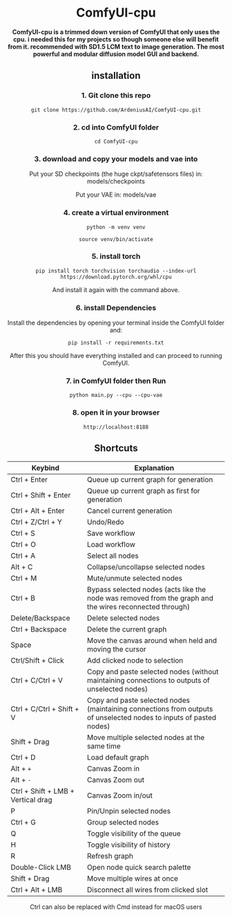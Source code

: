<div align="center">

# ComfyUI-cpu
**ComfyUI-cpu is a trimmed down version of ComfyUI that only uses the cpu. i needed this for my projects so though someone else will benefit from it. recommended with SD1.5 LCM text to image generation. The most powerful and modular diffusion model GUI and backend.**

## installation 

### 1. Git clone this repo
```git clone https://github.com/ArdeniusAI/ComfyUI-cpu.git```

### 2. cd into ComfyUI folder 
```cd ComfyUI-cpu```

### 3. download and copy your models and vae into 
Put your SD checkpoints (the huge ckpt/safetensors files) in: models/checkpoints

Put your VAE in: models/vae

### 4. create a virtual environment
```python -m venv venv```

```source venv/bin/activate```
### 5. install torch 
```pip install torch torchvision torchaudio --index-url https://download.pytorch.org/whl/cpu```

And install it again with the command above.

### 6. install Dependencies

Install the dependencies by opening your terminal inside the ComfyUI folder and:

```pip install -r requirements.txt```

After this you should have everything installed and can proceed to running ComfyUI.

### 7. in ComfyUI folder then Run
```python main.py --cpu --cpu-vae```

### 8. open it in your browser
```http://localhost:8188```

## Shortcuts

| Keybind                            | Explanation                                                                                                        |
|------------------------------------|--------------------------------------------------------------------------------------------------------------------|
| Ctrl + Enter                       | Queue up current graph for generation                                                                              |
| Ctrl + Shift + Enter               | Queue up current graph as first for generation                                                                     |
| Ctrl + Alt + Enter                 | Cancel current generation                                                                                          |
| Ctrl + Z/Ctrl + Y                  | Undo/Redo                                                                                                          |
| Ctrl + S                           | Save workflow                                                                                                      |
| Ctrl + O                           | Load workflow                                                                                                      |
| Ctrl + A                           | Select all nodes                                                                                                   |
| Alt + C                            | Collapse/uncollapse selected nodes                                                                                 |
| Ctrl + M                           | Mute/unmute selected nodes                                                                                         |
| Ctrl + B                           | Bypass selected nodes (acts like the node was removed from the graph and the wires reconnected through)            |
| Delete/Backspace                   | Delete selected nodes                                                                                              |
| Ctrl + Backspace                   | Delete the current graph                                                                                           |
| Space                              | Move the canvas around when held and moving the cursor                                                             |
| Ctrl/Shift + Click                 | Add clicked node to selection                                                                                      |
| Ctrl + C/Ctrl + V                  | Copy and paste selected nodes (without maintaining connections to outputs of unselected nodes)                     |
| Ctrl + C/Ctrl + Shift + V          | Copy and paste selected nodes (maintaining connections from outputs of unselected nodes to inputs of pasted nodes) |
| Shift + Drag                       | Move multiple selected nodes at the same time                                                                      |
| Ctrl + D                           | Load default graph                                                                                                 |
| Alt + `+`                          | Canvas Zoom in                                                                                                     |
| Alt + `-`                          | Canvas Zoom out                                                                                                    |
| Ctrl + Shift + LMB + Vertical drag | Canvas Zoom in/out                                                                                                 |
| P                                  | Pin/Unpin selected nodes                                                                                           |
| Ctrl + G                           | Group selected nodes                                                                                               |
| Q                                  | Toggle visibility of the queue                                                                                     |
| H                                  | Toggle visibility of history                                                                                       |
| R                                  | Refresh graph                                                                                                      |
| Double-Click LMB                   | Open node quick search palette                                                                                     |
| Shift + Drag                       | Move multiple wires at once                                                                                        |
| Ctrl + Alt + LMB                   | Disconnect all wires from clicked slot                                                                             |

Ctrl can also be replaced with Cmd instead for macOS users





